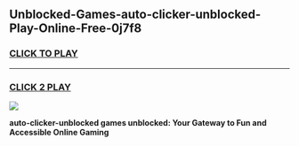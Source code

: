 
## Unblocked-Games-auto-clicker-unblocked-Play-Online-Free-0j7f8
<h3>
<a href="https://premium76.site?title=auto-clicker-unblocked&ref=26A">CLICK TO PLAY</a></h3>
<hr>

<h3>
<a href="https://premium76.site?title=auto-clicker-unblocked&ref=26A">CLICK 2 PLAY</a>
  
</h3>

<a href="https://premium76.site?title=auto-clicker-unblocked&ref=26A"><img src="https://clearcache.store/games.png"></a>


**auto-clicker-unblocked games unblocked: Your Gateway to Fun and Accessible Online Gaming**
